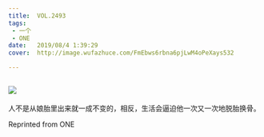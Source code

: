 ```yaml
---
title:	VOL.2493
tags:
 - 一个
 - ONE
date:	2019/08/4 1:39:29
cover:	http://image.wufazhuce.com/FmEbws6rbna6pjLwM4oPeXays532

---
```

![](http://image.wufazhuce.com/FmEbws6rbna6pjLwM4oPeXays532)
---

人不是从娘胎里出来就一成不变的，相反，生活会逼迫他一次又一次地脱胎换骨。
 
Reprinted from ONE
